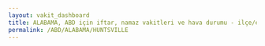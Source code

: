 ```yaml
---
layout: vakit_dashboard
title: ALABAMA, ABD için iftar, namaz vakitleri ve hava durumu - ilçe/eyalet seç
permalink: /ABD/ALABAMA/HUNTSVILLE
---
```


<script type="text/javascript">
  var GLOBAL_COUNTRY = 'ABD';
  var GLOBAL_CITY = 'ALABAMA';
  var GLOBAL_STATE = 'HUNTSVILLE';
  var lat = 72;
  var lon = 21;
</script>
